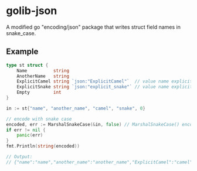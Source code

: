 # golib-json

A modified go "encoding/json" package that writes struct field names in snake_case.

## Example

```go
type st struct {
	Name          string
	AnotherName   string
	ExplicitCamel string `json:"ExplicitCamel"`  // value name explicitly set
	ExplicitSnake string `json:"explicit_snake"` // value name explicitly set
	Empty         int
}

in := st{"name", "another_name", "camel", "snake", 0}

// encode with snake case
encoded, err := MarshalSnakeCase(&in, false) // MarshalSnakeCase() encodes json in snake_case style by default.
if err != nil {
	panic(err)
}
fmt.Println(string(encoded))

// Output:
// {"name":"name","another_name":"another_name","ExplicitCamel":"camel","explicit_snake":"snake","empty":0}
```


